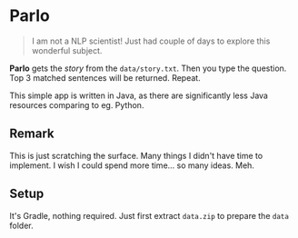 # Parlo

> I am not a NLP scientist! Just had couple of days to explore this wonderful subject.

**Parlo** gets the _story_ from the `data/story.txt`. Then you type the question. Top 3 matched sentences will be returned. Repeat.

This simple app is written in Java, as there are significantly less Java resources comparing to eg. Python.

## Remark

This is just scratching the surface. Many things I didn't have time to implement. I wish I could spend more time... so many ideas. Meh.

## Setup

It's Gradle, nothing required. Just first extract `data.zip` to prepare the `data` folder.